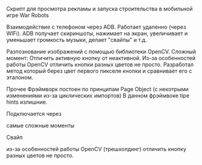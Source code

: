 Скрипт для просмотра рекламы и запуска строительства в мобильной игре War Robots

Взаимодействие с телефоном через ADB. Работает удаленно (через WIFi).
ADB получает скириншоты, нажимает на экран, увеличивает и уменьшает громкость музыки, делает "свайпы" и т.д.

Разпознование изображений с помощью библиотеки OpenCV.
Сложный момент: Отличить активную кнопку от неактивной. 
Из-за особенностей работы OpenCV отличить кнопки разных цветов не просто. Разработал метод который берез цвет первого пикселя кнопки и сравнивает его с эталоном. 


Прочее
 Фрэймворк постоен по принципам Page Object (с некотрыми изменениями из-за циклических импортов)
 В данном фрэймвоке tipe hints излишние.

Подключается через 

самые сложные моменты 

  Свайп 

из-за особенностей работы OpenCV (трешхолдинг) отличить кнопку разных цветов не просто. 

